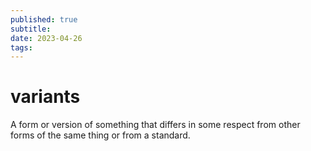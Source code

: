 ```yaml
---
published: true
subtitle:
date: 2023-04-26
tags: 
---
```


# variants

A form or version of something that differs in some respect from other forms of the same thing or from a standard.